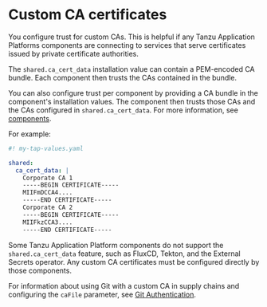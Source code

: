 # Custom CA certificates

You configure trust for custom CAs. This is helpful if any Tanzu Application Platforms components
are connecting to services that serve certificates issued by private certificate authorities.

The `shared.ca_cert_data` installation value can contain a PEM-encoded CA bundle. Each component
then trusts the CAs contained in the bundle.

You can also configure trust per component by providing a CA bundle in the component's installation
values. The component then trusts those CAs and the CAs configured in `shared.ca_cert_data`.
For more information, see [components](../../components.hbs.md).

For example:

```yaml
#! my-tap-values.yaml

shared:
  ca_cert_data: |
    Corporate CA 1
    -----BEGIN CERTIFICATE-----
    MIIFmDCCA4....
    -----END CERTIFICATE-----
    Corporate CA 2
    -----BEGIN CERTIFICATE-----
    MIIFkzCCA3....
    -----END CERTIFICATE-----

```

Some Tanzu Application Platform components do not support the `shared.ca_cert_data` feature, such as
FluxCD, Tekton, and the External Secrets operator.
Any custom CA certificates must be configured directly by those components.

For information about using Git with a custom CA in supply chains and configuring the `caFile`
parameter, see [Git Authentication](../../scc/git-auth.hbs.md#https-with-custom-ca-certificate).
